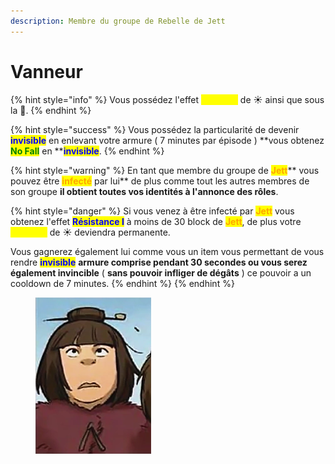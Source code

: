 ```yaml
---
description: Membre du groupe de Rebelle de Jett
---
```


# Vanneur

{% hint style="info" %}
Vous possédez l'effet <mark style="color:yellow;">**Vitesse I**</mark> de :sunny: ainsi que sous la :corn:.
{% endhint %}

{% hint style="success" %}
Vous possédez la particularité de devenir <mark style="color:blue;">**invisible**</mark> en enlevant votre armure ( 7 minutes par épisode ) **vous obtenez **<mark style="color:green;">**No Fall**</mark>** en **<mark style="color:blue;">**invisible**</mark>.
{% endhint %}

{% hint style="warning" %}
En tant que membre du groupe de <mark style="color:orange;">**Jett**</mark>** vous pouvez être **<mark style="color:orange;">**infecté**</mark>** par lui** de plus comme tout les autres membres de son groupe **il obtient toutes vos identités à l'annonce des rôles**.

{% hint style="danger" %}
Si vous venez à être infecté par <mark style="color:orange;">**Jett**</mark> vous obtenez l'effet <mark style="color:blue;">**Résistance I**</mark> à moins de 30 block de <mark style="color:orange;">**Jett**</mark>, de plus votre <mark style="color:yellow;">**Vitesse I**</mark> de :sunny: deviendra permanente.&#x20;

Vous gagnerez également lui comme vous un item vous permettant de vous rendre <mark style="color:blue;">**invisible**</mark> **armure comprise pendant 30 secondes ou vous serez également invincible** ( **sans pouvoir infliger de dégâts** ) ce pouvoir a un cooldown de 7 minutes.
{% endhint %}
{% endhint %}

<figure><img src="../../.gitbook/assets/Sneers.webp" alt=""><figcaption></figcaption></figure>
